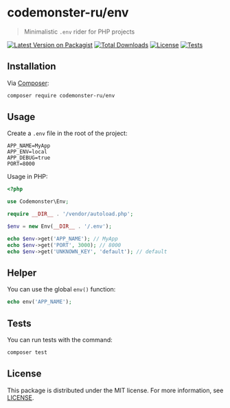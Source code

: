 # codemonster-ru/env

> Minimalistic `.env` rider for PHP projects

[![Latest Version on Packagist](https://img.shields.io/packagist/v/codemonster-ru/env.svg?style=flat-square)](https://packagist.org/packages/codemonster-ru/env)
[![Total Downloads](https://img.shields.io/packagist/dt/codemonster-ru/env.svg?style=flat-square)](https://packagist.org/packages/codemonster-ru/env)
[![License](https://img.shields.io/packagist/l/codemonster-ru/env.svg?style=flat-square)](https://packagist.org/packages/codemonster-ru/env)
[![Tests](https://github.com/codemonster-ru/env-php/actions/workflows/tests.yml/badge.svg)](https://github.com/codemonster-ru/env-php/actions/workflows/tests.yml)

## Installation

Via [Composer](https://getcomposer.org):

```bash
composer require codemonster-ru/env
```

## Usage

Create a `.env` file in the root of the project:

```env
APP_NAME=MyApp
APP_ENV=local
APP_DEBUG=true
PORT=8000
```

Usage in PHP:

```php
<?php

use Codemonster\Env;

require __DIR__ . '/vendor/autoload.php';

$env = new Env(__DIR__ . '/.env');

echo $env->get('APP_NAME'); // MyApp
echo $env->get('PORT', 3000); // 8000
echo $env->get('UNKNOWN_KEY', 'default'); // default
```

## Helper

You can use the global `env()` function:

```php
echo env('APP_NAME');
```

## Tests

You can run tests with the command:

```bash
composer test
```

## License

This package is distributed under the MIT license. For more information, see [LICENSE](LICENSE).
